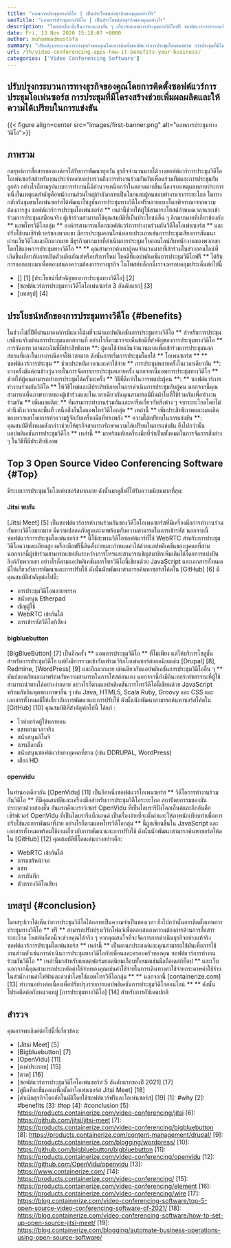 ```yaml
---
title: "แอพการประชุมทางวิดีโอ | เป็นประโยชน์ต่อธุรกิจของคุณอย่างไร" 
seoTitle: "แอพการประชุมทางวิดีโอ | เป็นประโยชน์ต่อธุรกิจของคุณอย่างไร" 
description: "โพสต์บล็อกนี้เป็นการแนะนำสั้น ๆ เกี่ยวกับแอพการประชุมทางวิดีโอฟรี ซอฟต์แวร์การทำงานร่วมกันฟรีเหล่านี้มีคุณสมบัติที่หลากหลายสำหรับการประชุมกลุ่ม" 
date: Fri, 13 Nov 2020 15:18:07 +0000
author: muhammadmustafa
summary: "ปรับปรุงกระบวนการทางธุรกิจของคุณโดยการติดตั้งซอฟต์แวร์การประชุมโอเพ่นซอร์ส การประชุมที่มีโครงสร้างช่วยเพิ่มผลผลิตและให้ความได้เปรียบในการแข่งขัน" 
url: /th/video-conferencing-apps-how-it-benefits-your-business/
categories: ['Video Conferencing Software']
---
```


## ปรับปรุงกระบวนการทางธุรกิจของคุณโดยการติดตั้งซอฟต์แวร์การประชุมโอเพ่นซอร์ส การประชุมที่มีโครงสร้างช่วยเพิ่มผลผลิตและให้ความได้เปรียบในการแข่งขัน

{{< figure align=center src="images/first-banner.png" alt="แอพการประชุมทางวิดีโอ">}}


## ภาพรวม
กลยุทธ์การสื่อสารขององค์กรได้รับการพัฒนาทุกวัน ธุรกิจจำนวนมากได้วางซอฟต์แวร์การประชุมวิดีโอโอเพ่นซอร์สสำหรับงานประจำหลายอย่างรวมถึงการทำงานร่วมกันกับเพื่อนร่วมทีมและการประชุมกับลูกค้า อย่างไรก็ตามรูปแบบการทำงานนี้มีอำนาจเหนือกว่าในตลาดมากขึ้นเนื่องจากเหตุผลหลายประการ หนึ่งในเหตุผลสำคัญคือพนักงานส่วนใหญ่กำลังกลายเป็นโลกและผู้คนชอบทำงานจากระยะไกล ในทางกลับกันชุมชนโอเพ่นซอร์สได้พัฒนาโซลูชันการประชุมทางวิดีโอฟรีหลายแบบโดยพิจารณาจากความต้องการสูง ซอฟต์แวร์การประชุมโอเพ่นซอร์ส ** เหล่านี้ช่วยให้ผู้ใช้สามารถโฮสต์กำหนดเวลาและเข้าร่วมการประชุมเสมือนจริง ผู้เข้าร่วมสามารถใช้คุณสมบัติที่เป็นประโยชน์อื่น ๆ อีกมากมายที่เกี่ยวข้องกับ ** แอพโทรวิดีโอกลุ่ม ** องค์กรสามารถเลือกซอฟต์แวร์การทำงานร่วมกันวิดีโอโอเพ่นซอร์ส ** และปรับใช้บนเซิร์ฟเวอร์ของพวกเขา มีการประชุมออนไลน์หลายประเภทเช่นการประชุมเสียงการสัมมนาผ่านเว็บวิดีโอและอีกมากมาย
มีธุรกิจมากมายที่ดำเนินการประชุมเว็บออนไลน์กับพนักงานของพวกเขาโดยใช้แอพการประชุมทางวิดีโอ ** ** คุณสามารถค้นหาผู้คนจำนวนมากที่เข้าร่วมในช่วงออนไลน์ที่เกิดขึ้นเกี่ยวกับการเปิดตัวผลิตภัณฑ์หรือบริการใหม่ โชคดีที่แอปพลิเคชันการประชุมวิดีโอฟรี ** ได้รับการออกแบบมาเพื่อตอบสนองความต้องการทางธุรกิจ ในโพสต์บล็อกนี้เราจะครอบคลุมประเด็นต่อไปนี้
  * [] [1] [ประโยชน์ที่สำคัญของการประชุมทางวิดีโอ] [2]
  * [ซอฟต์แวร์การประชุมทางวิดีโอโอเพ่นซอร์ส 3 อันดับแรก] [3]
  * [บทสรุป] [4]

## ประโยชน์หลักของการประชุมทางวิดีโอ {#benefits}
ในช่วงไม่กี่ปีที่ผ่านมาองค์กรมีแนวโน้มที่จะนำแอปพลิเคชันการประชุมทางวิดีโอ ** สำหรับการประชุมเสมือนจริงผ่านการประชุมนอกสถานที่ อย่างไรก็ตามเราจะเห็นข้อดีที่สำคัญของการประชุมทางวิดีโอ
** การจัดการเวลาและเงินที่มีประสิทธิภาพ **: ผู้คนใช้จ่ายเงินจำนวนมากเพื่อเข้าร่วมการประชุมนอกสถานที่และในบางกรณีอาจใช้เวลามาก ดังนั้นการเริ่มการประชุมโดยใช้ ** โอเพนซอร์ส ** ** ซอฟต์แวร์การประชุม ** ช่วยประหยัดเวลาและค่าใช้จ่าย
** การประชุมหลายครั้งในเวลาเดียวกัน **: บางครั้งมันค่อนข้างวุ่นวายในการจัดการการประชุมหลายครั้ง นอกจากนี้แอพการประชุมทางวิดีโอ ** ช่วยให้ผู้คนสามารถทำการประชุมได้ครั้งละครั้ง
** วิธีที่ดีกว่าในการพบปะผู้คน **: ** ซอฟต์แวร์การทำงานร่วมกันวิดีโอ ** ให้วิธีใหม่และมีประสิทธิภาพในการดำเนินการประชุมกับผู้คน นอกจากนี้คุณสามารถเห็นภาษากายของผู้เข้าร่วมและในเวลาเดียวกันคุณสามารถมีผืนผ้าใบที่ใช้ร่วมกันเพื่อทำงานร่วมกัน
** เพิ่มผลผลิต: ** ทีมสามารถทำงานร่วมกันและหารือเกี่ยวกับสิ่งต่าง ๆ จากระยะไกลโดยไม่คำนึงถึงเวลาและพื้นที่ เหนือสิ่งอื่นใดแอพโทรวิดีโอกลุ่ม ** เหล่านี้ ** เพิ่มประสิทธิภาพและผลผลิตของพวกเขาโดยการทำความรู้จักกับเครื่องมือที่ทรงพลัง
** ความได้เปรียบในการแข่งขัน **: คุณสมบัติทั้งหมดดังกล่าวช่วยให้ธุรกิจสามารถรักษาความได้เปรียบในการแข่งขัน ยิ่งไปกว่านั้นแอปพลิเคชันการประชุมวิดีโอ ** เหล่านี้ ** มาพร้อมกับเครื่องมือที่จำเป็นทั้งหมดในการจัดการสิ่งต่าง ๆ ในวิธีที่มีประสิทธิภาพ

## Top 3 Open Source Video Conferencing Software {#Top}
มีระบบการประชุมเว็บโอเพ่นซอร์สมากมาย ดังนั้นมาดูสิ่งที่ได้รับความนิยมมากที่สุด:

#### Jitsi พบกัน
[Jitsi Meet] [5] เป็นซอฟต์แวร์การทำงานร่วมกันของวิดีโอโอเพนซอร์สที่มีเครื่องมือการทำงานร่วมกันทางวิดีโอมากมาย มีความปลอดภัยสูงและมาพร้อมกับความสามารถในการเข้ารหัส นอกจากนี้ซอฟต์แวร์การประชุมโอเพ่นซอร์ส ** นี้ใช้สะพานวิดีโอซอฟต์แวร์ที่ใช้ WebRTC สำหรับการประชุมวิดีโอความละเอียดสูง เครื่องมือฟรีนี้ติดตั้งง่ายและกำหนดค่าได้ด้วยแอปพลิเคชันของบุคคลที่สาม นอกจากนี้ผู้เข้าร่วมสามารถแชทกันระหว่างการโทรและสามารถเชิญสมาชิกเพิ่มเติมได้โดยการแบ่งปันลิงก์กับพวกเขา อย่างไรก็ตามแอปพลิเคชันการโทรวิดีโอนี้เขียนด้วย JavaScript และเอกสารทั้งหมดมีให้เกี่ยวกับการพัฒนาและการปรับใช้ ดังนั้นนักพัฒนาสามารถค้นหาซอร์สโค้ดใน [GitHub] [6] มีคุณสมบัติสำคัญต่อไปนี้:
  * การประชุมวิดีโอหลายพรรค
  * สนับสนุน Etherpad
  * เชิญผู้ใช้
  * WebRTC เข้ากันได้
  * การเข้ารหัสวิดีโอ/เสียง

#### bigbluebutton
[BigBlueButton] [7] เป็นอีกครั้ง ** แอพการประชุมวิดีโอ ** ที่ไม่เพียง แต่ให้บริการโซลูชั่นสำหรับการประชุมวิดีโอ แต่ยังมีการรวมเข้ากับเฟรมเวิร์กโอเพ่นซอร์สยอดนิยมเช่น [Drupal] [8], Redmine, [WordPress] [9] และอีกมากมาย เช่นเดียวกับแอปพลิเคชันการประชุมวิดีโออื่น ๆ ** มันปลอดภัยและมาพร้อมกับความสามารถในการโฮสต์ตนเอง นอกจากนี้ยังมีอินเทอร์เฟซตรรกะที่ผู้ใช้สามารถนำทางได้อย่างง่ายดาย อย่างไรก็ตามแอปพลิเคชันการโทรวิดีโอนี้เขียนด้วย JavaScript พร้อมกับอินพุตของภาษาอื่น ๆ เช่น Java, HTML5, Scala Ruby, Groovy และ CSS และเอกสารทั้งหมดมีให้เกี่ยวกับการพัฒนาและการปรับใช้ ดังนั้นนักพัฒนาสามารถค้นหาซอร์สโค้ดใน [GitHub] [10] คุณสมบัติที่สำคัญต่อไปนี้ ได้แก่ :
  * ไวท์บอร์ดผู้ใช้หลายคน
  * แชทตามเวลาจริง
  * สนับสนุนอิโมจิ
  * การเลือกตั้ง
  * สนับสนุนซอฟต์แวร์ของบุคคลที่สาม (เช่น DDRUPAL, WordPress)
  * เสียง HD

#### openvidu
ในทำนองเดียวกัน [OpenVidu] [11] เป็นอีกหนึ่งซอฟต์แวร์โอเพนซอร์ส ** วิดีโอการทำงานร่วมกันวิดีโอ ** ที่มีคุณสมบัติและเครื่องมือสำหรับการประชุมวิดีโอระยะไกล สถาปัตยกรรมของมันประกอบด้วยสองชั้น อันแรกคือเบราว์เซอร์ OpenVidu ที่เป็นไลบรารีฝั่งไคลเอ็นต์และอีกอันคือเซิร์ฟเวอร์ OpenVidu ที่เป็นไลบรารีแบ็กเอนด์ เป็นเรื่องง่ายที่จะตั้งค่าและให้ภาพนักเทียบท่าเพื่อการปรับใช้และการพัฒนาที่ง่าย อย่างไรก็ตามแอพโทรวิดีโอกลุ่ม ** นี้ถูกเขียนขึ้นใน JavaScript และเอกสารทั้งหมดพร้อมใช้งานเกี่ยวกับการพัฒนาและการปรับใช้ ดังนั้นนักพัฒนาสามารถค้นหาซอร์สโค้ดใน [GitHub] [12] คุณสมบัติที่โดดเด่นบางอย่างคือ:
  * WebRTC เข้ากันได้
  * การแชร์หน้าจอ
  * แชท
  * การบันทึก
  * ตัวกรองวิดีโอเสียง

## บทสรุป {#conclusion}
โดยสรุปเราได้เห็นว่าการประชุมวิดีโอได้กลายเป็นความจำเป็นของเวลา ยิ่งไปกว่านั้นการติดตั้งแอพการประชุมทางวิดีโอ ** ฟรี ** สามารถปรับปรุงเวิร์กโฟลว์เพื่อตอบสนองความต้องการด้านการสื่อสารระยะไกล โพสต์บล็อกนี้จะช่วยคุณได้จริง ๆ หากคุณสนใจที่จะจัดการการดำเนินธุรกิจอย่างแท้จริง ซอฟต์แวร์การประชุมโอเพ่นซอร์ส ** เหล่านี้ ** เป็นอเนกประสงค์และคุณสามารถใช้มันเพื่อการใช้งานส่วนตัวเช่นการดำเนินการประชุมทางวิดีโอกับเพื่อนและครอบครัวของคุณ ซอฟต์แวร์การทำงานร่วมกันวิดีโอ ** เหล่านี้มาสำหรับแพลตฟอร์มยอดนิยมเกือบทั้งหมดเช่นมือถือเดสก์ท็อป ** และเว็บ นอกจากนี้คุณสามารถประหยัดค่าใช้จ่ายของคุณเช่นค่าใช้จ่ายในการเดินทางค่าใช้จ่ายกระดาษค่าใช้จ่ายในสำนักงานค่าไฟฟ้าและค่าเช่าโดยใช้แอพโทรวิดีโอกลุ่ม ** **
นอกจากนี้ [containerize.com] [13] ทำงานอย่างต่อเนื่องเพื่อปรับปรุงรายการแอปพลิเคชันการประชุมวิดีโอออนไลน์ ** ** ดังนั้นโปรดติดต่อกับหมวดหมู่ [การประชุมทางวิดีโอ] [14] สำหรับการอัปเดตปกติ

## สำรวจ
คุณอาจพบลิงค์ต่อไปนี้ที่เกี่ยวข้อง:
  * [Jitsi Meet] [5]
  * [Bigbluebutton] [7]
  * [OpenVidu] [11]
  * [องค์ประกอบ] [15]
  * [ลวด] [16]
  * [ซอฟต์แวร์การประชุมวิดีโอโอเพ่นซอร์ส 5 อันดับแรกของปี 2021] [17]
  * [คู่มือทีละขั้นตอนเพื่อตั้งค่าโอเพ่นซอร์ส Jitsi Meet] [18]
  * [ดำเนินธุรกิจโดยอัตโนมัติโดยใช้ซอฟต์แวร์ฟรีและโอเพ่นซอร์ส] [19]
[1]: #why
[2]: #benefits
[3]: #top
[4]: #conclusion
[5]: https://products.containerize.com/video-conferencing/jitsi
[6]: https://github.com/jitsi/jitsi-meet
[7]: https://products.containerize.com/video-conferencing/bigbluebutton
[8]: https://products.containerize.com/content-management/drupal/
[9]: https://products.containerize.com/blogging/wordpress/
[10]: https://github.com/bigbluebutton/bigbluebutton
[11]: https://products.containerize.com/video-conferencing/openvidu
[12]: https://github.com/OpenVidu/openvidu
[13]: https://www.containerize.com/
[14]: https://products.containerize.com/video-conferencing/
[15]: https://products.containerize.com/video-conferencing/element
[16]: https://products.containerize.com/video-conferencing/wire
[17]: https://blog.containerize.com/video-conferencing-software/top-5-open-source-video-conferencing-software-of-2021/
[18]: https://blog.containerize.com/video-conferencing-software/how-to-set-up-open-source-jitsi-meet/
[19]: https://blog.containerize.com/blogging/automate-business-operations-using-open-source-software/
